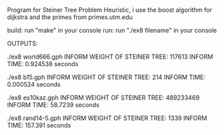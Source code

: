 Program for Steiner Tree Problem Heuristic, i use the boost algorithm for dijkstra and the primes from primes.utm.edu

build: run "make" in your console
run: run "./ex8 filename" in your console

OUTPUTS:

./ex8 world666.gph 
INFORM WEIGHT OF STEINER TREE: 117613 
INFORM TIME: 0.924538 seconds




./ex8 b15.gph
INFORM WEIGHT OF STEINER TREE: 214
INFORM TIME: 0.000524 seconds


./ex8 es10kaz.gph
INFORM WEIGHT OF STEINER TREE: 489233469
INFORM TIME: 58.7239 seconds


./ex8 rand14-5.gph
INFORM WEIGHT OF STEINER TREE: 1339
INFORM TIME: 157.391 seconds
